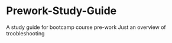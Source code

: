 # Prework-Study-Guide
A study guide for bootcamp course pre-work 
Just an overview of troobleshooting
